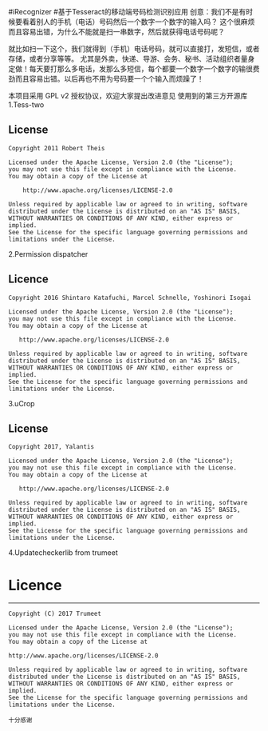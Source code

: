 #iRecognizer
#基于Tesseract的移动端号码检测识别应用
创意：我们不是有时候要看着别人的手机（电话）号码然后一个数字一个数字的输入吗？
这个很麻烦而且容易出错，为什么不能就是扫一串数字，然后就获得电话号码呢？

就比如扫一下这个，我们就得到（手机）电话号码，就可以直接打，发短信，或者存储，或者分享等等。
尤其是外卖，快递、导游、会务、秘书、活动组织者量身定做！每天要打那么多电话，发那么多短信，每个都要一个数字一个数字的输很费劲而且容易出错。以后再也不用为号码要一个个输入而烦躁了！

本项目采用 GPL v2 授权协议，欢迎大家提出改进意见
使用到的第三方开源库
1.Tess-two 
## License

    Copyright 2011 Robert Theis

    Licensed under the Apache License, Version 2.0 (the "License");
    you may not use this file except in compliance with the License.
    You may obtain a copy of the License at

        http://www.apache.org/licenses/LICENSE-2.0

    Unless required by applicable law or agreed to in writing, software
    distributed under the License is distributed on an "AS IS" BASIS,
    WITHOUT WARRANTIES OR CONDITIONS OF ANY KIND, either express or implied.
    See the License for the specific language governing permissions and
    limitations under the License.

2.Permission dispatcher
## Licence

```
Copyright 2016 Shintaro Katafuchi, Marcel Schnelle, Yoshinori Isogai

Licensed under the Apache License, Version 2.0 (the "License");
you may not use this file except in compliance with the License.
You may obtain a copy of the License at

   http://www.apache.org/licenses/LICENSE-2.0

Unless required by applicable law or agreed to in writing, software
distributed under the License is distributed on an "AS IS" BASIS,
WITHOUT WARRANTIES OR CONDITIONS OF ANY KIND, either express or implied.
See the License for the specific language governing permissions and
limitations under the License.
```
3.uCrop
## License

    Copyright 2017, Yalantis

    Licensed under the Apache License, Version 2.0 (the "License");
    you may not use this file except in compliance with the License.
    You may obtain a copy of the License at

       http://www.apache.org/licenses/LICENSE-2.0

    Unless required by applicable law or agreed to in writing, software
    distributed under the License is distributed on an "AS IS" BASIS,
    WITHOUT WARRANTIES OR CONDITIONS OF ANY KIND, either express or implied.
    See the License for the specific language governing permissions and
    limitations under the License.

4.Updatecheckerlib from trumeet
# Licence 
--------
```
Copyright (C) 2017 Trumeet

Licensed under the Apache License, Version 2.0 (the "License");
you may not use this file except in compliance with the License.
You may obtain a copy of the License at

http://www.apache.org/licenses/LICENSE-2.0

Unless required by applicable law or agreed to in writing, software
distributed under the License is distributed on an "AS IS" BASIS,
WITHOUT WARRANTIES OR CONDITIONS OF ANY KIND, either express or implied.
See the License for the specific language governing permissions and
limitations under the License.

十分感谢
